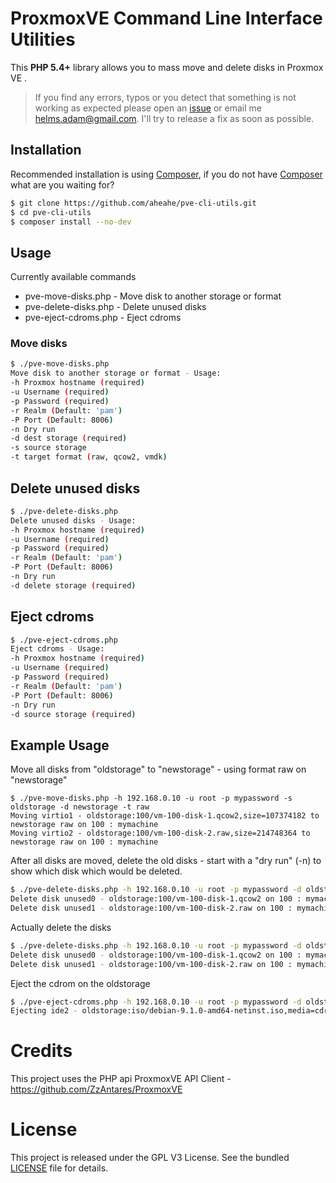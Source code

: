 # ProxmoxVE Command Line Interface Utilities

This **PHP 5.4+** library allows you to mass move and delete disks in Proxmox VE .

> If you find any errors, typos or you detect that something is not working as expected please open an [issue](https://github.com/aheahe/pve-cli-utils/issues/new) or email me helms.adam@gmail.com. I'll try to release a fix as soon as possible.

## Installation

Recommended installation is using [Composer], if you do not have [Composer] what are you waiting for?

```sh
$ git clone https://github.com/aheahe/pve-cli-utils.git
$ cd pve-cli-utils
$ composer install --no-dev
```
## Usage
Currently available commands
* pve-move-disks.php - Move disk to another storage or format
* pve-delete-disks.php - Delete unused disks
* pve-eject-cdroms.php - Eject cdroms

### Move disks
```sh
$ ./pve-move-disks.php
Move disk to another storage or format - Usage:
-h Proxmox hostname (required)
-u Username (required)
-p Password (required)
-r Realm (Default: 'pam')
-P Port (Default: 8006)
-n Dry run
-d dest storage (required)
-s source storage
-t target format (raw, qcow2, vmdk)
```

## Delete unused disks
```sh
$ ./pve-delete-disks.php
Delete unused disks - Usage:
-h Proxmox hostname (required)
-u Username (required)
-p Password (required)
-r Realm (Default: 'pam')
-P Port (Default: 8006)
-n Dry run
-d delete storage (required)
```
## Eject cdroms
```sh
$ ./pve-eject-cdroms.php 
Eject cdroms - Usage:
-h Proxmox hostname (required)
-u Username (required)
-p Password (required)
-r Realm (Default: 'pam')
-P Port (Default: 8006)
-n Dry run
-d source storage (required)
```

## Example Usage

Move all disks from "oldstorage" to "newstorage" - using format raw on "newstorage"
```
$ ./pve-move-disks.php -h 192.168.0.10 -u root -p mypassword -s oldstorage -d newstorage -t raw 
Moving virtio1 - oldstorage:100/vm-100-disk-1.qcow2,size=107374182 to newstorage raw on 100 : mymachine
Moving virtio2 - oldstorage:100/vm-100-disk-2.raw,size=214748364 to newstorage raw on 100 : mymachine
```

After all disks are moved, delete the old disks - start with a "dry run" (-n) to show which disk which would be deleted.
```sh
$ ./pve-delete-disks.php -h 192.168.0.10 -u root -p mypassword -d oldstorage -n
Delete disk unused0 - oldstorage:100/vm-100-disk-1.qcow2 on 100 : mymachine
Delete disk unused1 - oldstorage:100/vm-100-disk-2.raw on 100 : mymachine
```

Actually delete the disks
```sh
$ ./pve-delete-disks.php -h 192.168.0.10 -u root -p mypassword -d oldstorage
Delete disk unused0 - oldstorage:100/vm-100-disk-1.qcow2 on 100 : mymachine
Delete disk unused1 - oldstorage:100/vm-100-disk-2.raw on 100 : mymachine
```

Eject the cdrom on the oldstorage
```sh
$ ./pve-eject-cdroms.php -h 192.168.0.10 -u root -p mypassword -d oldstorage
Ejecting ide2 - oldstorage:iso/debian-9.1.0-amd64-netinst.iso,media=cdrom,size=290M on vmid 100 : mymachine
```

# Credits
This project uses the PHP api ProxmoxVE API Client - https://github.com/ZzAntares/ProxmoxVE


# License

This project is released under the GPL V3 License. See the bundled [LICENSE] file for details.

[LICENSE]:./LICENSE
[Composer]:https://getcomposer.org/
